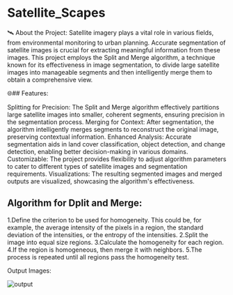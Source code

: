 # Satellite_Scapes
🛰️ About the Project:
Satellite imagery plays a vital role in various fields, from environmental monitoring to urban planning. Accurate segmentation of satellite images is crucial for extracting meaningful information from these images. This project employs the Split and Merge algorithm, a technique known for its effectiveness in image segmentation, to divide large satellite images into manageable segments and then intelligently merge them to obtain a comprehensive view.

🌐## Features:

Splitting for Precision: The Split and Merge algorithm effectively partitions large satellite images into smaller, coherent segments, ensuring precision in the segmentation process.
Merging for Context: After segmentation, the algorithm intelligently merges segments to reconstruct the original image, preserving contextual information.
Enhanced Analysis: Accurate segmentation aids in land cover classification, object detection, and change detection, enabling better decision-making in various domains.
Customizable: The project provides flexibility to adjust algorithm parameters to cater to different types of satellite images and segmentation requirements.
Visualizations: The resulting segmented images and merged outputs are visualized, showcasing the algorithm's effectiveness.

## Algorithm for Dplit and Merge:
1.Define the criterion to be used for homogeneity. This could be, for example, the average intensity of the pixels in a region, the standard deviation of the intensities, or the entropy of the intensities.
2.Split the image into equal size regions.
3.Calculate the homogeneity for each region.
4.If the region is homogeneous, then merge it with neighbors.
5.The process is repeated until all regions pass the homogeneity test.


Output Images:

![output](https://github.com/shivansh200501/Satellite_Scapes/assets/118676909/bfce32ac-20e5-44f7-95d9-69e933875a1e)
